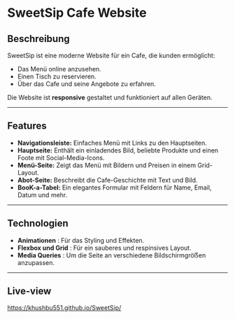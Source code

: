 # SweetSip Cafe Website

## Beschreibung

SweetSip ist eine moderne Website für ein Cafe, die kunden ermöglicht:

- Das Menü online anzusehen.
- Einen Tisch zu reservieren.
- Über das Cafe und seine Angebote zu erfahren.

Die Website ist **responsive** gestaltet und funktioniert auf allen Geräten.

---

## Features

- **Navigationsleiste:** Einfaches Menü mit Links zu den Hauptseiten.
- **Hauptseite:** Enthält ein einladendes Bild, beliebte Produkte und einen Foote mit Social-Media-Icons.
- **Menü-Seite:** Zeigt das Menü mit Bildern und Preisen in einem Grid-Layout.
- **Abot-Seite:** Beschreibt die Cafe-Geschichte mit Text und Bild.
- **BooK-a-Tabel:** Ein elegantes Formular mit Feldern für Name, Email, Datum und mehr.

---

## Technologien

- **Animationen** : Für das Styling und Effekten.
- **Flexbox und Grid** : Für ein sauberes und respinsives Layout.
- **Media Queries** : Um die Seite an verschiedene Bildschirmgröẞen anzupassen.

---

## Live-view

https://khushbu551.github.io/SweetSip/
